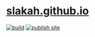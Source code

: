 # [slakah.github.io](https://gubbns.com)

[![build](https://github.com/Slakah/slakah.github.io/actions/workflows/validate.yml/badge.svg)](https://github.com/Slakah/slakah.github.io/actions/workflows/validate.yml)
[![publish site](https://github.com/Slakah/slakah.github.io/actions/workflows/publish.yml/badge.svg)](https://github.com/Slakah/slakah.github.io/actions/workflows/publish.yml)
